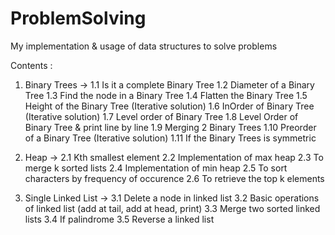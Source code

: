 # ProblemSolving
My implementation &amp; usage of data structures to solve problems

Contents :
1. Binary Trees  -> 
   1.1 Is it a complete Binary Tree
   1.2 Diameter of a Binary Tree
   1.3 Find the node in a Binary Tree
   1.4 Flatten the Binary Tree
   1.5 Height of the Binary Tree (Iterative solution)
   1.6 InOrder of Binary Tree (Iterative solution)
   1.7 Level order of Binary Tree
   1.8 Level Order of Binary Tree & print line by line
   1.9 Merging 2 Binary Trees
   1.10 Preorder of a Binary Tree (Iterative solution)
   1.11 If the Binary Trees is symmetric 
   
  
2. Heap     ->
   2.1 Kth smallest element 
   2.2 Implementation of max heap
   2.3 To merge k sorted lists
   2.4 Implementation of min heap
   2.5 To sort characters by frequency of occurence
   2.6 To retrieve the top k elements
   
3. Single Linked List   ->
   3.1 Delete a node in linked list
   3.2 Basic operations of linked list (add at tail, add at head, print)
   3.3 Merge two sorted linked lists 
   3.4 If palindrome
   3.5 Reverse a linked list
